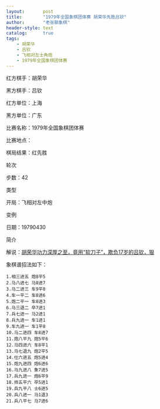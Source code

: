 ```yaml
---
layout:       post
title:        "1979年全国象棋团体赛 胡荣华先胜吕钦"
author:       "老张聊象棋"
header-style: text
catalog:      true
tags:
    - 胡荣华
    - 吕钦
    - 飞相对左士角炮
    - 1979年全国象棋团体赛
---
```

红方棋手：胡荣华

黑方棋手：吕钦

红方单位：上海

黑方单位：广东

比赛名称：1979年全国象棋团体赛

比赛地点：

棋局结果：红先胜

轮次

步数：42

类型

开局：飞相对左中炮

变例

日期：19790430

简介

解说：[胡荣华功力深厚之至，竟用“软刀子”，欺负17岁的吕钦，狠](https://youtu.be/f7vqAHV7E-8)

象棋谱招法如下：
```
1.相三进五 炮8平5
2.马八进七 马8进7
3.马二进三 车9平8
4.车一平二 车8进6
5.炮二平一 车8进3
6.马三退二 卒7进1
7.兵七进一 马2进1
8.兵九进一 车1进1
9.车九进一 车1平8
10.马二进四 车8进7
11.炮八平九 炮5平6
12.马四进六 车8平1
13.马七退九 炮2平5
14.仕六进五 炮5进4
15.炮九进四 炮6进6
16.马九进八 象7进5
17.兵九进一 炮6平9
18.帅五平六 卒5进1
19.兵九平八 士6进5
20.兵八进一 马1退3
21.兵八平七 马7进6
```
